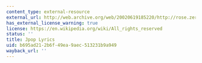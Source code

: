 ```yaml
---
content_type: external-resource
external_url: http://web.archive.org/web/20020619185220/http://rose.zero.ad.jp/~zaa74072/jpop_lyric/
has_external_license_warning: true
license: https://en.wikipedia.org/wiki/All_rights_reserved
status: ''
title: Jpop Lyrics
uid: b695ad21-2b6f-49ea-9aec-513231b9a949
wayback_url: ''
---
```

